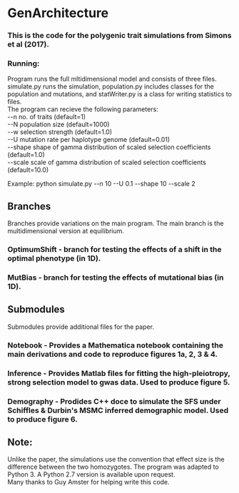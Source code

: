 # GenArchitecture
### This is the code for the polygenic trait simulations from Simons et al (2017).
### Running:
Program runs the full mltidimensional model and consists of three files. simulate.py runs the simulation, population.py includes classes for the population and mutations, and statWriter.py is a class for writing statistics to files.  
The program can recieve the following parameters:  
--n no. of traits (default=1)  
--N population size (default=1000)  
--w selection strength (default=1.0)  
--U mutation rate per haplotype genome (default=0.01)  
--shape shape of gamma distribution of scaled selection coefficients (default=1.0)  
--scale scale of gamma distribution of scaled selection coefficients (default=10.0)  
  
Example: python simulate.py --n 10 --U 0.1 --shape 10 --scale 2

## Branches
Branches provide variations on the main program. The main branch is the multidimensional version at equilibrium.
### OptimumShift - branch for testing the effects of a shift in the optimal phenotype (in 1D).
### MutBias - branch for testing the effects of mutational bias (in 1D).

## Submodules
Submodules provide additional files for the paper.
### Notebook - Provides a Mathematica notebook containing the main derivations and code to reproduce figures 1a, 2, 3 & 4.
### Inference - Provides Matlab files for fitting the high-pleiotropy, strong selection model to gwas data. Used to produce figure 5.
### Demography - Prodides C++ doce to simulate the SFS under Schiffles & Durbin's MSMC inferred demographic model. Used to produce figure 6.

## Note:
Unlike the paper, the simulations use the convention that effect size is the difference between the two homozygotes. 
The program was adapted to Python 3. A Python 2.7 version is available upon request.  
Many thanks to Guy Amster for helping write this code.
